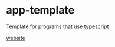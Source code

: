 # app-template
Template for programs that use typescript

[website](https://jacklehamster.github.io/app-template/public/)
